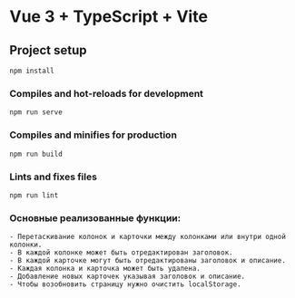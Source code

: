 # Vue 3 + TypeScript + Vite

## Project setup
```
npm install
```

### Compiles and hot-reloads for development
```
npm run serve
```

### Compiles and minifies for production
```
npm run build
```

### Lints and fixes files
```
npm run lint
```

### Основные реализованные функции:
```
- Перетаскивание колонок и карточки между колонками или внутри одной колонки.
- В каждой колонке может быть отредактирован заголовок.
- В каждой карточке могут быть отредактированы заголовок и описание.
- Каждая колонка и карточка может быть удалена.
- Добавление новых карточек указывая заголовок и описание.
- Чтобы возобновить страницу нужно очистить localStorage.

```
